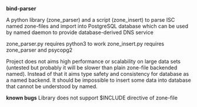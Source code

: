 
**bind-parser**

A python library (zone_parser) and a script (zone_insert)
 to parse ISC named zone-files and import into PostgreSQL
 database which can be used by named daemon to provide
 database-derived DNS service

zone_parser.py requires python3 to work
zone_insert.py requires zone_parser and psycopg2

Project does not aims high performance or scalability on
 large data sets (untested but probably it will be slower than
 plain zone-file backended named).
Instead of that it aims type safety and consistency for
 database as a named backend. It should be impossible to
 insert some data into database that cannot be understood by
 named.

**known bugs**
Library does not support $INCLUDE directive of zone-file
